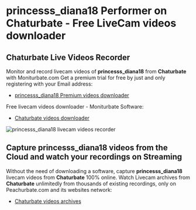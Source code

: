 # princesss_diana18 Performer on Chaturbate - Free LiveCam videos downloader

## Chaturbate Live Videos Recorder

Monitor and record livecam videos of **princesss_diana18** from **Chaturbate** with Moniturbate.com
Get a premium trial for free by just and only registering with your Email address:
* [princesss_diana18 Premium videos downloader](https://moniturbate.com/request-demo-licence-key.html)

Free livecam videos downloader - Moniturbate Software:
* [Chaturbate videos downloader](https://moniturbate.com/moniturbate-download-software.html)

![princesss_diana18 livecam videos recorder](https://peachurnet.com/templates/moniturbate-software.png)


## Capture princesss_diana18 videos from the Cloud and watch your recordings on Streaming

Without the need of downloading a software, capture **princesss_diana18** livecam videos from **Chaturbate** 100% online.
Watch Livecam archives from **Chaturbate** unlimitedly from thousands of existing recordings, only on Peachurbate.com and its websites network:
* [Chaturbate videos archives](https://peachurnet.com/)